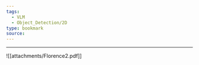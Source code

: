 ```yaml
---
tags:
  - VLM
  - Object_Detection/2D
type: bookmark
source:
---
```

---

![[attachments/Florence2.pdf]]